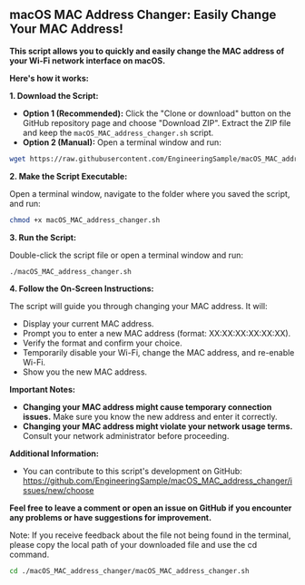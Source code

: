 ## macOS MAC Address Changer: Easily Change Your MAC Address!

**This script allows you to quickly and easily change the MAC address of your Wi-Fi network interface on macOS.**

**Here's how it works:**

**1. Download the Script:**

* **Option 1 (Recommended):** Click the "Clone or download" button on the GitHub repository page and choose "Download ZIP". Extract the ZIP file and keep the `macOS_MAC_address_changer.sh` script.
* **Option 2 (Manual):** Open a terminal window and run:

```bash
wget https://raw.githubusercontent.com/EngineeringSample/macOS_MAC_address_changer/main/macOS_MAC_address_changer.sh
```

**2. Make the Script Executable:**

Open a terminal window, navigate to the folder where you saved the script, and run:

```bash
chmod +x macOS_MAC_address_changer.sh
```

**3. Run the Script:**

Double-click the script file or open a terminal window and run:

```bash
./macOS_MAC_address_changer.sh
```

**4. Follow the On-Screen Instructions:**

The script will guide you through changing your MAC address. It will:

* Display your current MAC address.
* Prompt you to enter a new MAC address (format: XX:XX:XX:XX:XX:XX).
* Verify the format and confirm your choice.
* Temporarily disable your Wi-Fi, change the MAC address, and re-enable Wi-Fi.
* Show you the new MAC address.

**Important Notes:**

* **Changing your MAC address might cause temporary connection issues.** Make sure you know the new address and enter it correctly.
* **Changing your MAC address might violate your network usage terms.** Consult your network administrator before proceeding.

**Additional Information:**

* You can contribute to this script's development on GitHub: https://github.com/EngineeringSample/macOS_MAC_address_changer/issues/new/choose

**Feel free to leave a comment or open an issue on GitHub if you encounter any problems or have suggestions for improvement.** 

Note: If you receive feedback about the file not being found in the terminal, please copy the local path of your downloaded file and use the cd command.

```bash
cd ./macOS_MAC_address_changer/macOS_MAC_address_changer.sh
```
